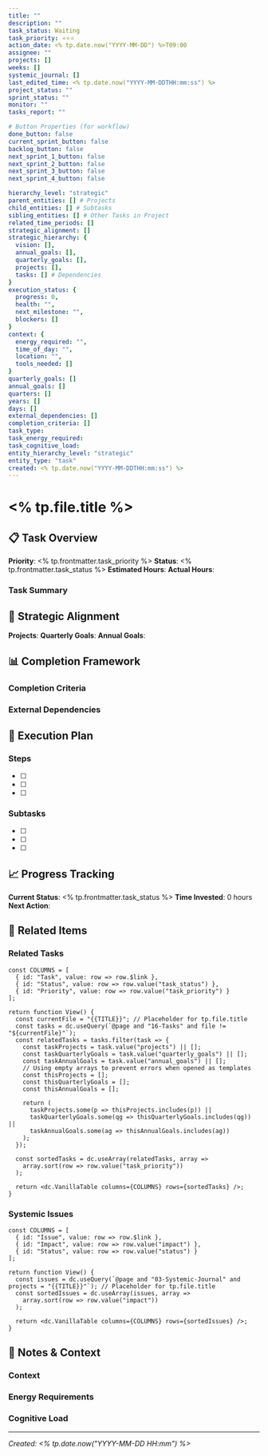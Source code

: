 ```yaml
---
title: ""
description: ""
task_status: Waiting
task_priority: ⭐⭐⭐
action_date: <% tp.date.now("YYYY-MM-DD") %>T09:00
assignee: ""
projects: []
weeks: []
systemic_journal: []
last_edited_time: <% tp.date.now("YYYY-MM-DDTHH:mm:ss") %>
project_status: ""
sprint_status: ""
monitor: ""
tasks_report: ""

# Button Properties (for workflow)
done_button: false
current_sprint_button: false
backlog_button: false
next_sprint_1_button: false
next_sprint_2_button: false
next_sprint_3_button: false
next_sprint_4_button: false

hierarchy_level: "strategic"
parent_entities: [] # Projects
child_entities: [] # Subtasks
sibling_entities: [] # Other Tasks in Project
related_time_periods: []
strategic_alignment: []
strategic_hierarchy: {
  vision: [],
  annual_goals: [],
  quarterly_goals: [],
  projects: [],
  tasks: [] # Dependencies
}
execution_status: {
  progress: 0,
  health: "",
  next_milestone: "",
  blockers: []
}
context: {
  energy_required: "",
  time_of_day: "",
  location: "",
  tools_needed: []
}
quarterly_goals: []
annual_goals: []
quarters: []
years: []
days: []
external_dependencies: []
completion_criteria: []
task_type:
task_energy_required:
task_cognitive_load:
entity_hierarchy_level: "strategic"
entity_type: "task"
created: <% tp.date.now("YYYY-MM-DDTHH:mm:ss") %>
---
```


# <% tp.file.title %>

## 📋 Task Overview

**Priority**: <% tp.frontmatter.task_priority %>
**Status**: <% tp.frontmatter.task_status %>
**Estimated Hours**:
**Actual Hours**: 

### Task Summary

## 🎯 Strategic Alignment

**Projects**: 
**Quarterly Goals**: 
**Annual Goals**: 

## 📊 Completion Framework

### Completion Criteria

### External Dependencies

## 🚀 Execution Plan

### Steps
- [ ] 
- [ ] 
- [ ] 

### Subtasks
- [ ] 
- [ ] 
- [ ] 

## 📈 Progress Tracking

**Current Status**: <% tp.frontmatter.task_status %>
**Time Invested**: 0 hours
**Next Action**: 

## 🔗 Related Items

### Related Tasks
```datacorejsx
const COLUMNS = [
  { id: "Task", value: row => row.$link },
  { id: "Status", value: row => row.value("task_status") },
  { id: "Priority", value: row => row.value("task_priority") }
];

return function View() {
  const currentFile = "{{TITLE}}"; // Placeholder for tp.file.title
  const tasks = dc.useQuery(`@page and "16-Tasks" and file != "${currentFile}"`);
  const relatedTasks = tasks.filter(task => {
    const taskProjects = task.value("projects") || [];
    const taskQuarterlyGoals = task.value("quarterly_goals") || [];
    const taskAnnualGoals = task.value("annual_goals") || [];
    // Using empty arrays to prevent errors when opened as templates
    const thisProjects = [];
    const thisQuarterlyGoals = [];
    const thisAnnualGoals = [];

    return (
      taskProjects.some(p => thisProjects.includes(p)) ||
      taskQuarterlyGoals.some(qg => thisQuarterlyGoals.includes(qg)) ||
      taskAnnualGoals.some(ag => thisAnnualGoals.includes(ag))
    );
  });

  const sortedTasks = dc.useArray(relatedTasks, array =>
    array.sort(row => row.value("task_priority"))
  );

  return <dc.VanillaTable columns={COLUMNS} rows={sortedTasks} />;
}
```

### Systemic Issues
```datacorejsx
const COLUMNS = [
  { id: "Issue", value: row => row.$link },
  { id: "Impact", value: row => row.value("impact") },
  { id: "Status", value: row => row.value("status") }
];

return function View() {
  const issues = dc.useQuery(`@page and "03-Systemic-Journal" and projects = "{{TITLE}}"`); // Placeholder for tp.file.title
  const sortedIssues = dc.useArray(issues, array => 
    array.sort(row => row.value("impact"))
  );
  
  return <dc.VanillaTable columns={COLUMNS} rows={sortedIssues} />;
}
```

## 📝 Notes & Context

### Context

### Energy Requirements

### Cognitive Load

---

*Created: <% tp.date.now("YYYY-MM-DD HH:mm") %>*
